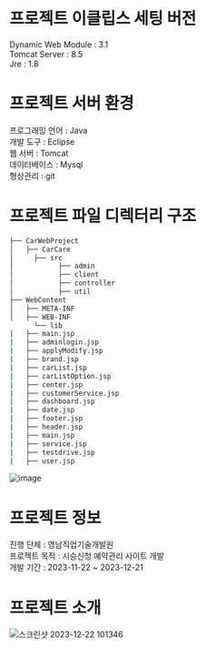 # 프로젝트 이클립스 세팅 버전
Dynamic Web Module : 3.1
<br>
Tomcat Server : 8.5
<br>
Jre : 1.8

# 프로젝트 서버 환경
프로그래밍 언어 : Java
<br>
개발 도구 : Eclipse
<br>
웹 서버 : Tomcat
<br>
데이터베이스 : Mysql
<br>
형상관리 : git
<br>

# 프로젝트 파일 디렉터리 구조
```bash
├── CarWebProject
│   ├── CarCare
│     ├── src
│           ├── admin
│           ├── client
│           ├── controller
│           ├── util
├── WebContent
│   ├── META-INF
│   ├── WEB-INF 
      └── lib
|   ├── main.jsp
|   ├── adminlogin.jsp
|   ├── applyModify.jsp
|   ├── brand.jsp
|   ├── carList.jsp
|   ├── carListOption.jsp
|   ├── center.jsp
|   ├── customerService.jsp
|   ├── dashboard.jsp
|   ├── date.jsp
|   ├── footer.jsp
|   ├── header.jsp
|   ├── main.jsp
|   ├── service.jsp
|   ├── testdrive.jsp
|   ├── user.jsp      
```
![image](https://github.com/mydkonline/CarWebProject/assets/67779682/3f01daac-29d5-49ee-b1b9-84a50c369ec6)

# 프로젝트 정보
진행 단체 : 영남직업기술개발원
<br>
프로젝트 목적 : 시승신청 예약관리 사이트 개발
<br>
개발 기간 : 2023-11-22 ~ 2023-12-21
<br>
# 프로젝트 소개

![스크린샷 2023-12-22 101346](https://github.com/mydkonline/CarWebProject/assets/67779682/fde4af8f-bab2-4e69-ae49-30abb7e6ca1a)
